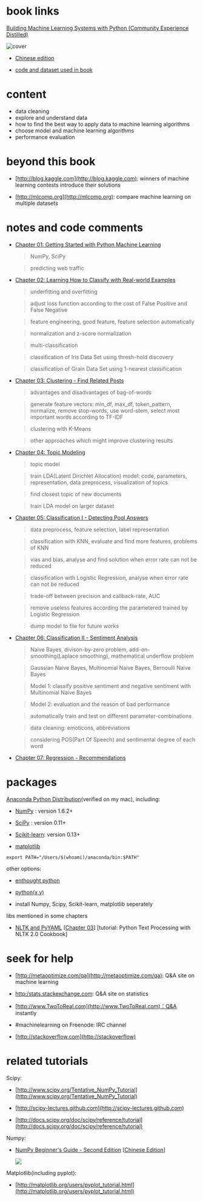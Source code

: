 # book links

[Building Machine Learning Systems with Python (Community Experience Distilled) ](http://www.amazon.com/Building-Learning-Community-Experience-Distilled/dp/1782161406/ref=sr_1_1?ie=UTF8&qid=1414288060&sr=8-1&keywords=building+machine+learning+systems+with+python)

![cover](http://ecx.images-amazon.com/images/I/51bIDil7swL._AA160_.jpg)

* [Chinese edition](http://www.ituring.com.cn/book/1192) 

* [code and dataset used in book](http://www.ituring.com.cn/book/download/ff381b73-f121-4a8b-a3cf-27ef62843333)

# content

* data cleaning
* explore and understand data
* how to find the best way to apply data to machine learning algorithms
* choose model and machine learning algorithms
* performance evaluation 

# beyond this book

* [http://blog.kaggle.com](http://blog.kaggle.com): winners of machine learning contests introduce their solutions

* [http://mlcomp.org](http://mlcomp.org): compare machine learning on multiple datasets

# notes and code comments

* [Chapter 01: Getting Started with Python Machine Learning](ch_01/)
	
	> NumPy, SciPy
	
	> predicting web traffic
	
* [Chapter 02: Learning How to Classify with Real-world Examples](ch_02/)

	> underfitting and overfitting
	
	> adjust loss function according to the cost of False Positive and False Negative
	
	> feature engineering, good feature, feature selection automatically
	
	> normalization and z-score normalization
	
	> multi-classification
	
	> classification of Iris Data Set using thresh-hold discovery
	
	> classification of Grain Data Set using 1-nearest classification

* [Chapter 03: Clustering - Find Related Posts](ch_03/)
	
	> advantages and disadvantages of bag-of-words
	
	> generate feature vectors: min_df, max_df, token_pattern, normalize, remove stop-words, use word-stem, select most important words according to TF-IDF
	
	> clustering with K-Means
	
	> other approaches which might improve clustering results
	
* [Chapter 04: Topic Modeling](ch_04/)

	> topic model
	
	> train LDA(Latent Dirichlet Allocation) model: code, parameters, representation, data preprocess, visualization of topics 
	
	> find closest topic of new documents
	
	> train LDA model on larger dataset

* [Chapter 05: Classification I - Detecting Pool Answers](ch_05/)

	> data preprocess, feature selection, label representation
	
	> classification with KNN, evaluate and find more features, problems of KNN
	
	> vias and bias, analyse and find solution when error rate can not be reduced
	
	> classification with Logistic Regression, analyse when error rate can not be reduced
	
	> trade-off between precision and callback-rate, AUC
	
	> remove useless features according the parametered trained by Logistic Regression
	
	> dump model to file for future works

* [Chapter 06: Classification II - Sentiment Analysis](ch_06/)
	
	> Naive Bayes, divison-by-zero problem, add-on-smoothing(Laplace smoothing), mathematical underflow problem
	
	> Gaussian Naive Bayes, Multinomial Naive Bayes, Bernoulli Naive Bayes
	
	> Model 1: classify positive sentiment and negative sentiment with Multinomial Naive Bayes
	
	> Model 2: evaluation and the reason of bad performance
	
	> automatically train and test on different parameter-combinations
	
	> data cleaning: emoticons, abbreviations
	
	> considering POS(Part Of Speech) and sentimental degree of each word

* [Chapter 07: Regression - Recommendations](ch_07/)
	

# packages

[Anaconda Python Distribution](http://continuum.io/downloads)(verified on my mac), including: 

* [NumPy](http://www.numpy.org/) : version 1.6.2+

* [SciPy](http://scipy.org/) : version 0.11+

* [Scikit-learn](http://scikit-learn.org/): version 0.13+

* [matplotlib](http://matplotlib.org)

~~~
export PATH="/Users/$(whoami)/anaconda/bin:$PATH"
~~~

other options:

* [enthought python](https://www.enthought.com/products/epd_free.php)

* [python(x,y)](http://code.google.com/p/pythonxy/wiki/Downloads)

* install Numpy, Scipy, Scikit-learn, matplotlib seperately

libs mentioned in some chapters

* [NLTK and PyYAML](http://nltk.org/install.html) [[Chapter 03](ch_03/)] [tutorial: Python Text Processing with NLTK 2.0 Cookbook]


# seek for help

* [http://metaoptimize.com/qa](http://metaoptimize.com/qa): Q&A site on machine learning

* [http:/stats.stackexchange.com](http:/stats.stackexchange.com): Q&A site on statistics

* [http://www.TwoToReal.com](http://www.TwoToReal.com)：Q&A instantly 

* \#machinelearning on Freenode: IRC channel

* [http://stackoverflow.com](http://stackoverflow)


# related tutorials

Scipy: 

* [http://www.scipy.org/Tentative_NumPy_Tutorial](http://www.scipy.org/Tentative_NumPy_Tutorial)

* [http://scipy-lectures.github.com](http://scipy-lectures.github.com)

* [http://docs.scipy.org/doc/scipy/reference/tutorial](http://docs.scipy.org/doc/scipy/reference/tutorial)

Numpy: 

* [NumPy Beginner's Guide - Second Edition](http://www.amazon.com/NumPy-Beginners-Guide-Second-Edition/dp/1782166084/ref=sr_1_3?ie=UTF8&qid=1414291464&sr=8-3&keywords=python+numpy) [[Chinese Edition](http://www.amazon.cn/Python%E6%95%B0%E6%8D%AE%E5%88%86%E6%9E%90%E5%9F%BA%E7%A1%80%E6%95%99%E7%A8%8B-NumPy%E5%AD%A6%E4%B9%A0%E6%8C%87%E5%8D%97-%E5%8D%B0%E5%B0%BC-Ivan-Idris/dp/B00M2DL4Z8/ref=sr_1_1?ie=UTF8&qid=1414291404&sr=8-1&keywords=python%E6%95%B0%E6%8D%AE%E5%88%86%E6%9E%90%E5%9F%BA%E7%A1%80%E6%95%99%E7%A8%8B)]

	![](http://ecx.images-amazon.com/images/I/51CWeHVLOVL._AA160_.jpg)

Matplotlib(including pyplot): 

* [http://matplotlib.org/users/pyplot_tutorial.html](http://matplotlib.org/users/pyplot_tutorial.html)


